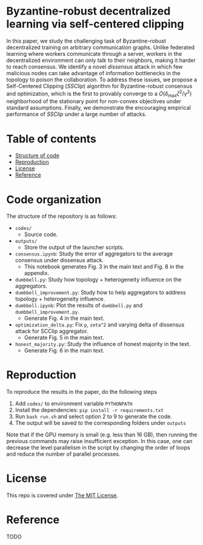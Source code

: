 # Byzantine-robust decentralized learning via self-centered clipping

In this paper, we study the challenging task of Byzantine-robust decentralized training on arbitrary communication graphs. Unlike federated learning where workers communicate through a server, workers in the decentralized environment can only talk to their neighbors, making it harder to reach consensus. We identify a novel *dissensus* attack in which few malicious nodes can take advantage of information bottlenecks in the topology to poison the collaboration. To address these issues, we propose a Self-Centered Clipping (*SSClip*) algorithm for Byzantine-robust consensus and optimization, which is the first to provably converge to a $O(\delta_{\max}\zeta^2/\gamma^2)$ neighborhood of the stationary point for non-convex objectives under standard assumptions. Finally, we demonstrate the encouraging empirical performance of *SSClip* under a large number of attacks.


# Table of contents

- [Structure of code](#Code-organization)
- [Reproduction](#Reproduction)
- [License](#license)
- [Reference](#Reference)

# Code organization

The structure of the repository is as follows:
- `codes/`
  - Source code.
- `outputs/`
  - Store the output of the launcher scripts.
- `consensus.ipynb`: Study the error of aggregators to the average consensus under dissensus attack.
    - This notebook generates Fig. 3 in the main text and Fig. 8 in the appendix.
- `dumbbell.py`: Study how topology + heterogeneity influence on the aggregators.
- `dumbbell_improvement.py`: Study how to help aggregators to address topology + heterogeneity influence.
- `dumbbell.ipynb`: Plot the results of `dumbbell.py` and `dumbbell_improvement.py`.
    - Generate Fig. 4 in the main text.
- `optimization_delta.py`: Fix `p`, `zeta^2` and varying delta of dissensus attack for SCClip aggregator.
    - Generate Fig. 5 in the main text.
- `honest_majority.py`: Study the influence of honest majority in the text.
    - Generate Fig. 6 in the main text.

# Reproduction

To reproduce the results in the paper, do the following steps

1. Add `codes/` to environment variable `PYTHONPATH`
2. Install the dependencies: `pip install -r requirements.txt`
3. Run `bash run.sh` and select option 2 to 9 to generate the code.
4. The output will be saved to the corresponding folders under `outputs`

Note that if the GPU memory is small (e.g. less than 16 GB), then running the previous commands may raise insufficient exception. In this case, one can decrease the level parallelism in the script by changing the order of loops and reduce the number of parallel processes. 


# License

This repo is covered under [The MIT License](LICENSE).


# Reference

TODO